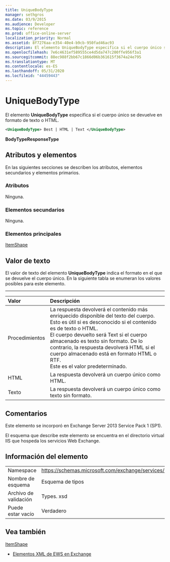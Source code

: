 ```yaml
---
title: UniqueBodyType
manager: sethgros
ms.date: 03/9/2015
ms.audience: Developer
ms.topic: reference
ms.prod: office-online-server
localization_priority: Normal
ms.assetid: 8f7276aa-e354-40e4-b9cb-950fad46ac93
description: El elemento UniqueBodyType especifica si el cuerpo único se devuelve en formato de texto o HTML.
ms.openlocfilehash: 7e6c4631ef589555ce4d5da747c200ffe956f3a1
ms.sourcegitcommit: 88ec988f2bb67c1866d06b361615f3674a24e795
ms.translationtype: MT
ms.contentlocale: es-ES
ms.lasthandoff: 05/31/2020
ms.locfileid: "44459443"
---
```

# <a name="uniquebodytype"></a>UniqueBodyType

El elemento **UniqueBodyType** especifica si el cuerpo único se devuelve en formato de texto o HTML. 
  
```XML
<UniqueBodyType> Best | HTML | Text </UniqueBodyType>
```

 **BodyTypeResponseType**
## <a name="attributes-and-elements"></a>Atributos y elementos

En las siguientes secciones se describen los atributos, elementos secundarios y elementos primarios.
  
### <a name="attributes"></a>Atributos

Ninguna.
  
### <a name="child-elements"></a>Elementos secundarios

Ninguna.
  
### <a name="parent-elements"></a>Elementos principales

[ItemShape](itemshape.md)
  
## <a name="text-value"></a>Valor de texto

El valor de texto del elemento **UniqueBodyType** indica el formato en el que se devuelve el cuerpo único. En la siguiente tabla se enumeran los valores posibles para este elemento. 
  
****

|**Valor**|**Descripción**|
|:-----|:-----|
|Procedimientos  <br/> |La respuesta devolverá el contenido más enriquecido disponible del texto del cuerpo. Esto es útil si es desconocido si el contenido es de texto o HTML.  <br/> El cuerpo devuelto será Text si el cuerpo almacenado es texto sin formato. De lo contrario, la respuesta devolverá HTML si el cuerpo almacenado está en formato HTML o RTF.  <br/> Este es el valor predeterminado.  <br/> |
|HTML  <br/> |La respuesta devolverá un cuerpo único como HTML.  <br/> |
|Texto  <br/> |La respuesta devolverá un cuerpo único como texto sin formato.  <br/> |
   
## <a name="remarks"></a>Comentarios

Este elemento se incorporó en Exchange Server 2013 Service Pack 1 (SP1).
  
El esquema que describe este elemento se encuentra en el directorio virtual IIS que hospeda los servicios Web Exchange.
  
## <a name="element-information"></a>Información del elemento

|||
|:-----|:-----|
|Namespace  <br/> |https://schemas.microsoft.com/exchange/services/2006/types  <br/> |
|Nombre de esquema  <br/> |Esquema de tipos  <br/> |
|Archivo de validación  <br/> |Types. xsd  <br/> |
|Puede estar vacío  <br/> |Verdadero  <br/> |
   
## <a name="see-also"></a>Vea también



[ItemShape](itemshape.md)


- [Elementos XML de EWS en Exchange](ews-xml-elements-in-exchange.md)

